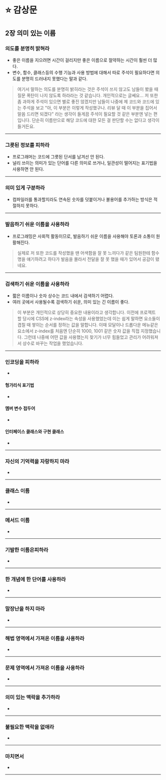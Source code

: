 # ⭐ 감상문

## 2장 의미 있는 이름

### 의도를 분명히 밝혀라

- 좋은 이름을 지으려면 시간이 걸리지만 좋은 이름으로 절약하는 시간이 훨씬 더 많다.
- 변수, 함수, 클래스등의 수행 기능과 사용 방법에 대해서 따로 주석이 필요하다면 의도를 분명히 드러내지 못했다는 말과 같다.
> 여기서 말하는 의도를 분명히 밝히라는 것은 주석이 쓰지 않고도 남들이 봤을 때 질문 폭탄이 나지 않도록 하라라는 것 같습니다. 개인적으로는 글쎄요... 저 또한 좀 과하게 주석이 있으면 별로 좋진 않겠지만 남들이 나중에 제 코드와 코드에 있는 주석을 보고 "아, 이 부분은 이렇게 작성했구나. 리뷰 달 때 이 부분을 집어서 말씀 드리면 되겠다" 라는 생각이 들게끔 주석이 필요할 것 같은 부분엔 넣는 편입니다. 단순히 이름만으로 해당 코드에 대한 모든 걸 판단할 수는 없다고 생각이 들거든요.

---

### 그릇된 정보를 피하라

- 프로그래머는 코드에 그릇된 단서를 남겨선 안 된다.
- 널리 쓰이는 의미가 있는 단어를 다른 의미로 쓰거나, 일관성이 떨어지는 표기법을 사용하면 안 된다.

---

### 의미 있게 구분하라

- 컴파일러를 통과할지라도 연속된 숫자를 덧붙이거나 불용어를 추가하는 방식은 적절하지 못하다. 

---

### 발음하기 쉬운 이름을 사용하라

- 프로그래밍은 사회적 활동이므로, 발음하기 쉬운 이름을 사용해야 토론과 소통이 원활해진다.
> 실제로 저 또한 코드를 작성했을 땐 어색함을 잘 못 느끼다가 같은 팀원한테 함수명을 얘기하려고 하다가 발음을 몰라서 전달을 잘 못 했을 때가 있어서 공감이 됐네요.

---

### 검색하기 쉬운 이름을 사용하라

- 짧은 이름이나 숫자 상수는 코드 내에서 검색하기 어렵다.
- 여러 곳에서 사용될수록 검색하기 쉬운, 의미 있는 긴 이름이 좋다.
> 이 부분은 개인적으로 상당히 중요한 내용이라고 생각합니다. 이전에 프로젝트 할 당시에 CSS에 z-index라는 속성을 사용했었는데 이는 쉽게 말하면 요소들이 겹칠 때 쌓이는 순서를 정하는 값을 말합니다. 이때 모달이나 드롭다운 메뉴같은 요소에서 z-index를 처음엔 단순히 1000, 1001 같은 숫자 값을 직접 지정했습니다. 그런데 나중에 어떤 값을 사용했는지 찾기가 너무 힘들었고 관리가 어려워져서 상수로 바꾸는 작업을 했었습니다.
---

### 인코딩을 피하라

- 

#### 헝가리식 표기법

- 

#### 멤버 변수 접두어

- 

#### 인터페이스 클래스와 구현 클래스

- 

---

### 자신의 기억력을 자랑하지 마라

- 

---

### 클래스 이름

- 

---

### 메서드 이름

- 

---

### 기발한 이름은피하라

- 

---

### 한 개념에 한 단어를 사용하라

- 

---

### 말장난을 하지 마라

- 

---

### 해법 영역에서 가져온 이름을 사용하라

- 

---

### 문제 영역에서 가져온 이름을 사용하라

- 

---

### 의미 있는 맥락을 추가하라

- 

---

### 불필요한 맥락을 없애라

- 

---

### 마치면서

- 

---

